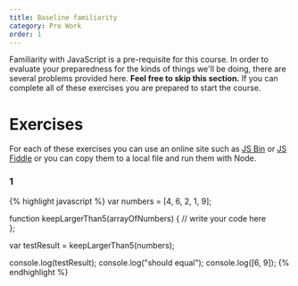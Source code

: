 ```yaml
---
title: Baseline familiarity
category: Pre Work
order: 1
---
```


Familiarity with JavaScript is a pre-requisite for this course. In order to evaluate your preparedness for the kinds of things we'll be doing, there are several problems provided here. **Feel free to skip this section.** If you can complete all of these exercises you are prepared to start the course.

# Exercises

For each of these exercises you can use an online site such as [JS Bin](jsbin.com) or [JS Fiddle](jsfiddle.net) or you can copy them to a local file and run them with Node.

### 1

{% highlight javascript %}
var numbers = [4, 6, 2, 1, 9];

function keepLargerThan5(arrayOfNumbers) {
// write your code here  
};

var testResult = keepLargerThan5(numbers);

console.log(testResult);
console.log("should equal");
console.log([6, 9]);
{% endhighlight %}
